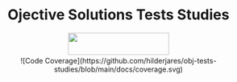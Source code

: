 <h1 align="center">
    Ojective Solutions Tests Studies
</h1>
<div align="center">
    <img src="https://www.objective.com.br/wp-content/uploads/2020/11/logo.svg" style="width: 200px; height: 44px;" width="200" height="44" />
</div>
<div align="center">
    ![Code Coverage](https://github.com/hilderjares/obj-tests-studies/blob/main/docs/coverage.svg)
</div>
